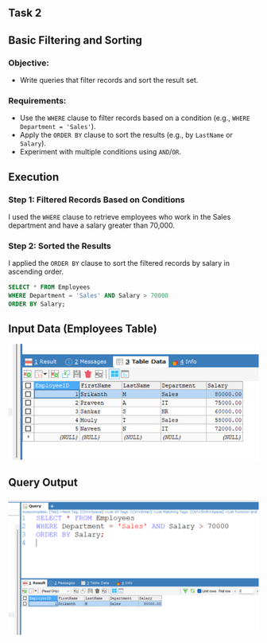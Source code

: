 ## Task 2

## **Basic Filtering and Sorting**
    
### **Objective:**
    
- Write queries that filter records and sort the result set.

### **Requirements:**

- Use the `WHERE` clause to filter records based on a condition (e.g., `WHERE Department = 'Sales'`).
- Apply the `ORDER BY` clause to sort the results (e.g., by `LastName` or `Salary`).
- Experiment with multiple conditions using `AND`/`OR`.

## Execution 

### **Step 1: Filtered Records Based on Conditions**  
I used the `WHERE` clause to retrieve employees who work in the Sales department and have a salary greater than 70,000.  

### **Step 2: Sorted the Results**  
I applied the `ORDER BY` clause to sort the filtered records by salary in ascending order.  

```sql
SELECT * FROM Employees 
WHERE Department = 'Sales' AND Salary > 70000
ORDER BY Salary;
```

## **Input Data (Employees Table)**  

![Employee Table](Employee%20Table.png)

## **Query Output**  

![output](output.png)
